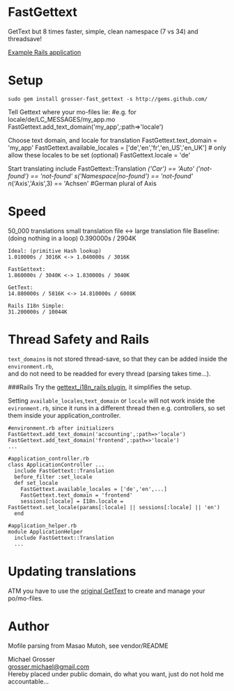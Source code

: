 FastGettext
===========
GetText but 8 times faster, simple, clean namespace (7 vs 34) and threadsave!

[Example Rails application](https://github.com/grosser/gettext_i18n_rails_example)

Setup
=====
    sudo gem install grosser-fast_gettext -s http://gems.github.com/

Tell Gettext where your mo-files lie:
    #e.g. for locale/de/LC_MESSAGES/my_app.mo
    FastGettext.add_text_domain('my_app',:path=>'locale')

Choose text domain, and locale for translation
    FastGettext.text_domain = 'my_app'
    FastGettext.available_locales = ['de','en','fr','en_US','en_UK'] # only allow these locales to be set (optional)
    FastGettext.locale = 'de'

Start translating
    include FastGettext::Translation
    _('Car') == 'Auto'
    _('not-found') == 'not-found'
    s_('Namespace|no-found') == 'not-found'
    n_('Axis','Axis',3) == 'Achsen' #German plural of Axis

Speed
=====
50_000 translations
small translation file <-> large translation file
    Baseline: (doing nothing in a loop)
    0.390000s / 2904K

    Ideal: (primitive Hash lookup)
    1.010000s / 3016K <-> 1.040000s / 3016K

    FastGettext:
    1.860000s / 3040K <-> 1.830000s / 3040K

    GetText:
    14.880000s / 5816K <-> 14.810000s / 6008K

    Rails I18n Simple:
    31.200000s / 10044K


Thread Safety and Rails
=======================
`text_domains` is not stored thread-save, so that they can be added inside the `environment.rb`,  
and do not need to be readded for every thread (parsing takes time...).

###Rails
Try the [gettext_i18n_rails plugin](http://github.com/grosser/gettext_i18n_rails), it simplifies the setup.

Setting `available_locales`,`text_domain` or `locale` will not work inside the `evironment.rb`, since it runs in a different thread
then e.g. controllers, so set them inside your application_controller.

    #environment.rb after initializers
    FastGettext.add_text_domain('accounting',:path=>'locale')
    FastGettext.add_text_domain('frontend',:path=>'locale')
    ...

    #application_controller.rb
    class ApplicationController ...
      include FastGettext::Translation
      before_filter :set_locale
      def set_locale
        FastGettext.available_locales = ['de','en',...]
        FastGettext.text_domain = 'frontend'
        sessions[:locale] = I18n.locale = FastGettext.set_locale(params[:locale] || sessions[:locale] || 'en')
      end

    #application_helper.rb
    module ApplicationHelper
      include FastGettext::Translation
      ...

Updating translations
=====================
ATM you have to use the [original GetText](http://github.com/mutoh/gettext) to create and manage your po/mo-files.

Author
======
Mofile parsing from Masao Mutoh, see vendor/README

Michael Grosser  
grosser.michael@gmail.com  
Hereby placed under public domain, do what you want, just do not hold me accountable...  